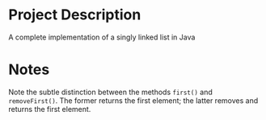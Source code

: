 # Project Description
A complete implementation of a singly linked list in Java

# Notes
Note the subtle distinction between the methods `first()` and `removeFirst()`. The former returns the first element; the latter removes and returns the first element.
